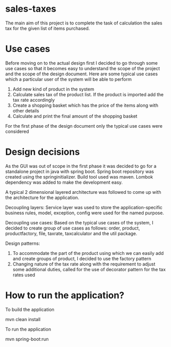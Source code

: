 # sales-taxes
The main aim of this project is to complete the task of calculation the sales tax for the given list of items purchased.
# Use cases
Before moving on to the actual design first I decided to go through some use cases so that it becomes easy to understand the scope of the project and the scope of the design document.
Here are some typical use cases which a particular user of the system will be able to perform
1. Add new kind of product in the system
2. Calculate sales tax of the product list. If the product is imported add the tax rate accordingly
3. Create a shopping basket which has the price of the items along with other details
4. Calculate and print the final amount of the shopping basket

For the first phase of the design document only the typical use cases were considered
# Design decisions
As the GUI was out of scope in the first phase it was decided to go for a standalone project in java with spring boot. Spring boot repository was created using the springinitializer. Build tool used was maven. Lombok dependency was added to make the development easy.

A typical 2 dimensional layered architecture was followed to come up with the architecture for the application.

Decoupling layers: Service layer was used to store the application-specific business rules, model, exception, config were used for the named purpose.

Decoupling use cases: Based on the typical use cases of the system, I decided to create group of use cases as follows: order, product, productfactory, file, taxrate, taxcalculator and the util package.

Design patterns: 
1. To accommodate the part of the product using which we can easily add and create groups of product, I decided to use the factory pattern
2. Changing nature of the tax rate along with the requirement to adjust some additional duties, called for the use of decorator pattern for the tax rates used

# How to run the application?
To build the application

mvn clean install

To run the application

mvn spring-boot:run
